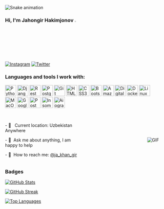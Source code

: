 <a href="https://visitcount.itsvg.in">
  <img src="https://visitcount.itsvg.in/api?id=JahongirHakimjonov&label=Profile%20Views&color=6&icon=5&pretty=false" alt=""/>
</a>

![Snake animation](https://github.com/mirsaid-mirzohidov/mirsaid-mirzohidov/blob/output/github-contribution-grid-snake.svg)

### Hi, I'm Jahongir Hakimjonov <img src="https://media.giphy.com/media/hvRJCLFzcasrR4ia7z/giphy.gif" width="3%">

[![Instagram](https://img.shields.io/badge/Instagram-%23E4405F.svg?logo=Instagram&logoColor=white)](https://instagram.com/ja_khan_gir) [![Twitter](https://img.shields.io/badge/Twitter-%231DA1F2.svg?logo=Twitter&logoColor=white)](https://twitter.com/@ja_khan_gir)

### Languages and tools I work with:

<p align="left">
  <img src="https://raw.githubusercontent.com/danielcranney/readme-generator/main/public/icons/skills/python-colored.svg" width="36" height="36" alt="Python" />
  <img src="https://raw.githubusercontent.com/danielcranney/readme-generator/main/public/icons/skills/django-colored.svg" width="36" height="36" alt="Django" />
  <img src="https://w7.pngwing.com/pngs/500/498/png-transparent-application-programming-interface-representational-state-transfer-web-api-computer-software-hackathon-api-icon-logo-computer-program-computer-programming-thumbnail.png" width="36" height="36" alt="Rest API" />
<!--   <img src="https://raw.githubusercontent.com/danielcranney/readme-generator/main/public/icons/skills/flask-colored.svg" width="36" height="36" alt="Flask" /> -->
  <img src="https://raw.githubusercontent.com/danielcranney/readme-generator/main/public/icons/skills/postgresql-colored.svg" width="36" height="36" alt="PostgreSQL" />
  <img src="https://raw.githubusercontent.com/danielcranney/readme-generator/main/public/icons/skills/git-colored.svg" width="36" height="36" alt="Git" />
  <img src="https://raw.githubusercontent.com/danielcranney/readme-generator/main/public/icons/skills/html5-colored.svg" width="36" height="36" alt="HTML5" />
  <img src="https://raw.githubusercontent.com/danielcranney/readme-generator/main/public/icons/skills/css3-colored.svg" width="36" height="36" alt="CSS3" />
<!--   <img src="https://raw.githubusercontent.com/danielcranney/readme-generator/main/public/icons/skills/sass-colored.svg" width="36" height="36" alt="Sass" /> -->
  <img src="https://raw.githubusercontent.com/danielcranney/readme-generator/main/public/icons/skills/bootstrap-colored.svg" width="36" height="36" alt="Bootstrap" />
<!--   <img src="https://raw.githubusercontent.com/danielcranney/readme-generator/main/public/icons/skills/fastapi-colored.svg" width="36" height="36" alt="Fast API" /> -->
  <img src="https://raw.githubusercontent.com/danielcranney/readme-generator/main/public/icons/skills/aws-colored.svg" width="36" height="36" alt="Amazon Web Services" />
  <img src="https://raw.githubusercontent.com/danielcranney/readme-generator/main/public/icons/skills/digitalocean-colored.svg" width="36" height="36" alt="Digital Ocean" />
  <img src="https://raw.githubusercontent.com/danielcranney/readme-generator/main/public/icons/skills/docker-colored.svg" width="36" height="36" alt="Docker" />
  <img src="https://raw.githubusercontent.com/danielcranney/readme-generator/main/public/icons/skills/linux-colored.svg" width="36" height="36" alt="Linux" />
  <img src="https://raw.githubusercontent.com/danielcranney/readme-generator/main/public/icons/skills/macos-colored.svg" width="36" height="36" alt="MacOS" />
  <img src="https://raw.githubusercontent.com/danielcranney/readme-generator/main/public/icons/skills/googlecloud-colored.svg" width="36" height="36" alt="Google Cloud" />
  <img src="https://static-00.iconduck.com/assets.00/postman-icon-497x512-beb7sy75.png" width="36" height="36" alt="Postman">
  <img src="https://seeklogo.com/images/I/insomnia-logo-A35E09EB19-seeklogo.com.png" width="36" height="36" alt="Insomnia">
<!--   <img src="https://www.svgrepo.com/show/373924/nginx.svg" width="36" height="36" alt="NGINX"> -->
  <img src="https://avatars.githubusercontent.com/u/33784865?s=200&v=4" width="36" height="36" alt="Aiogram">

</p>


<br />

<div style="display: flex; align-items: center; justify-content: space-between;">
    <div style="flex: 1;">
        <p> - 📍 &nbsp; Current location: Uzbekistan Anywhere</p>
        <p>- 📝&nbsp; Ask me about anything, I am happy to help</p>
        <p>- 📨&nbsp; How to reach me: <a href="https://t.me/ja_khan_gir" target="_blank">@ja_khan_gir</a></p>
    </div>
    <div style="flex: 1; text-align: right;">
        <img src="https://media1.giphy.com/media/f3iwJFOVOwuy7K6FFw/giphy.gif?cid=ecf05e47lvldxdkhb04ide37qzcsa3gx8z9o1z0mhbvwtujz&ep=v1_gifs_related&rid=giphy.gif&ct=g" alt="GIF" />
    </div>
</div>



### Badges

[![GitHub Stats](https://github-readme-stats.vercel.app/api?username=JahongirHakimjonov&show_icons=true&hide=&count_private=true&title_color=3382ed&text_color=ffffff&icon_color=0891b2&bg_color=0f172a&hide_border=true&show_icons=true)](http://www.github.com/JahongirHakimjonov)

[![GitHub Streak](https://github-readme-streak-stats.herokuapp.com/?user=JahongirHakimjonov&stroke=ffffff&background=0f172a&ring=3382ed&fire=3382ed&currStreakNum=ffffff&currStreakLabel=3382ed&sideNums=ffffff&sideLabels=ffffff&dates=ffffff&hide_border=true)](http://www.github.com/JahongirHakimjonov)

[![Top Languages](https://github-readme-stats.vercel.app/api/top-langs/?username=JahongirHakimjonov&langs_count=10&title_color=3382ed&text_color=ffffff&icon_color=0891b2&bg_color=0f172a&hide_border=true&locale=en&custom_title=Top%20Languages)](https://github.com/JahongirHakimjonov)
